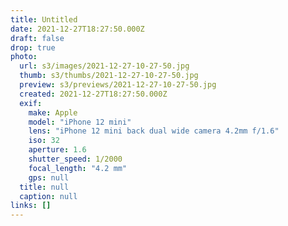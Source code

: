 ```yaml
---
title: Untitled
date: 2021-12-27T18:27:50.000Z
draft: false
drop: true
photo:
  url: s3/images/2021-12-27-10-27-50.jpg
  thumb: s3/thumbs/2021-12-27-10-27-50.jpg
  preview: s3/previews/2021-12-27-10-27-50.jpg
  created: 2021-12-27T18:27:50.000Z
  exif:
    make: Apple
    model: "iPhone 12 mini"
    lens: "iPhone 12 mini back dual wide camera 4.2mm f/1.6"
    iso: 32
    aperture: 1.6
    shutter_speed: 1/2000
    focal_length: "4.2 mm"
    gps: null
  title: null
  caption: null
links: []
---
```

